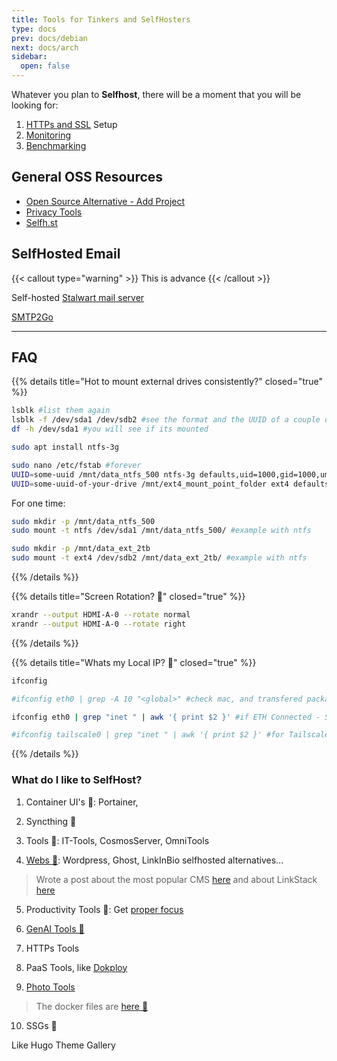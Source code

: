 ```yaml
---
title: Tools for Tinkers and SelfHosters
type: docs
prev: docs/debian
next: docs/arch
sidebar:
  open: false
---
```


Whatever you plan to **Selfhost**, there will be a moment that you will be looking for:

1. [HTTPs and SSL](https://jalcocert.github.io/JAlcocerT/docs/selfhosting/https/) Setup
2. [Monitoring](https://jalcocert.github.io/JAlcocerT/how-to-setup-beszel-monitoring/)
3. [Benchmarking](https://jalcocert.github.io/JAlcocerT/benchmarking-computers/)

## General OSS Resources
- [Open Source Alternative - Add Project](https://www.opensourcealternative.to/add-project)
- [Privacy Tools](https://www.privacytools.io/)
- [Selfh.st](https://selfh.st/)

## SelfHosted Email


{{< callout type="warning" >}}
This is advance
{{< /callout >}}

Self-hosted [Stalwart mail server](https://gist.github.com/chripede/99b7eaa1101ee05cc64a59b46e4d299f?ref=selfh.st)

[SMTP2Go](https://www.reddit.com/r/selfhosted/comments/1hr7bi5/smtp2go_free_plan_spam_score/)

---

## FAQ


{{% details title="Hot to mount external drives consistently?" closed="true" %}}

```sh
lsblk #list them again
lsblk -f /dev/sda1 /dev/sdb2 #see the format and the UUID of a couple of blocks
df -h /dev/sda1 #you will see if its mounted
```

```sh
sudo apt install ntfs-3g

sudo nano /etc/fstab #forever
UUID=some-uuid /mnt/data_ntfs_500 ntfs-3g defaults,uid=1000,gid=1000,umask=0022 0 1
UUID=some-uuid-of-your-drive /mnt/ext4_mount_point_folder ext4 defaults 0 1
```

For one time:

```sh
sudo mkdir -p /mnt/data_ntfs_500
sudo mount -t ntfs /dev/sda1 /mnt/data_ntfs_500/ #example with ntfs

sudo mkdir -p /mnt/data_ext_2tb
sudo mount -t ext4 /dev/sdb2 /mnt/data_ext_2tb/ #example with ntfs
```

{{% /details %}}

{{% details title="Screen Rotation? 🚀" closed="true" %}}

```sh
xrandr --output HDMI-A-0 --rotate normal
xrandr --output HDMI-A-0 --rotate right
```

{{% /details %}}


{{% details title="Whats my Local IP? 🚀" closed="true" %}}

```sh
ifconfig

#ifconfig eth0 | grep -A 10 "<global>" #check mac, and transfered packages

ifconfig eth0 | grep "inet " | awk '{ print $2 }' #if ETH Connected - SEE THE LOCAL IP

#ifconfig tailscale0 | grep "inet " | awk '{ print $2 }' #for Tailscale
```

{{% /details %}}

### What do I like to SelfHost?

1. Container UI's 🐳: Portainer, 

2. Syncthing 🐳

3. Tools 🐳: IT-Tools, CosmosServer, OmniTools

4. [Webs 🐳](https://github.com/JAlcocerT/Docker/tree/main/Web/CMS): Wordpress, Ghost, LinkInBio selfhosted alternatives...

> Wrote a post about the most popular CMS [here](https://jalcocert.github.io/JAlcocerT/no-code-websites/) and about LinkStack [here](https://jalcocert.github.io/JAlcocerT/linktree-web-alternative/#selfhosted-solutions-for-linkinbio)

5. Productivity Tools 🐳: Get [proper focus](https://jalcocert.github.io/JAlcocerT/tools-to-improve-focus/)

6. [GenAI Tools 🐳](https://github.com/JAlcocerT/Docker/tree/main/AI_Gen) 

7. HTTPs Tools

8. PaaS Tools, like [Dokploy](https://jalcocert.github.io/JAlcocerT/selfhosted-paas/)

9. [Photo Tools](https://jalcocert.github.io/JAlcocerT/photo-management-tools/)

> The docker files are [here 🐳](https://github.com/JAlcocerT/Docker/tree/main/Backups/Photos)

10. SSGs 🐳

Like Hugo Theme Gallery